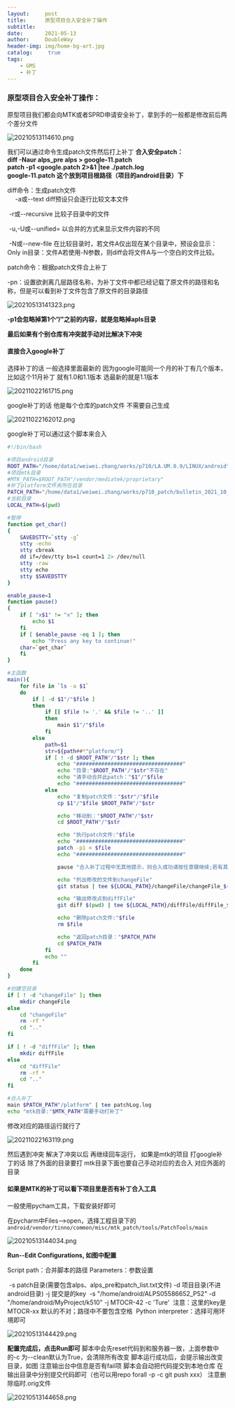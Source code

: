 ```yaml
---
layout:     post
title:      原型项目合入安全补丁操作
subtitle:   
date:       2021-05-13
author:     DoubleWay
header-img: img/home-bg-art.jpg
catalog: 	 true
tags:
    - GMS
    - 补丁
---
```


### 原型项目合入安全补丁操作：

原型项目我们都会向MTK或者SPRD申请安全补丁，拿到手的一般都是修改前后两个差分文件

![20210513114610.png](https://i.loli.net/2021/05/13/bjn72w9ICRylQhZ.png)

我们可以通过命令生成patch文件然后打上补丁
       **合入安全patch：**  
        **diff -Naur alps_pre alps > google-11.patch**  
        **patch -p1 <google.patch 2>&1 |tee ./patch.log**  
        **google-11.patch 这个放到项目根路径（项目的android目录）下**   

diff命令：生成patch文件  
　                  -a或--text diff预设只会逐行比较文本文件

​              -r或--recursive 比较子目录中的文件

​              -u,-U或--unified= 以合并的方式来显示文件内容的不同

​             -N或--new-file 在比较目录时，若文件A仅出现在某个目录中，预设会显示：Only in目录：文件A若使用-N参数，则diff会将文件A与一个空白的文件比较。

patch命令：根据patch文件合上补丁

-pn：设置欲剥离几层路径名称，为补丁文件中都已经记载了原文件的路径和名称，但是可以看到补丁文件包含了原文件的目录路径

![20210513141323.png](https://i.loli.net/2021/05/13/xPrcZMNW1H3RTAi.png)

**-p1会忽略掉第1个”/”之前的内容，就是忽略掉apls目录**

**最后如果有个别仓库有冲突就手动对比解决下冲突**

#### 直接合入google补丁

 选择补丁的话 一般选择里面最新的 因为google可能同一个月的补丁有几个版本，比如这个11月补丁 就有1.0和1.1版本 选最新的就是1.1版本

![20211022161715.png](https://i.loli.net/2021/10/22/OQeB4IGUlSDCzwA.png)

google补丁的话 他是每个仓库的patch文件 不需要自己生成

![20211022162012.png](https://i.loli.net/2021/10/22/IGONTnJu6CQDHVt.png)

 google补丁可以通过这个脚本来合入

```sh
#!/bin/bash

#项目android目录
ROOT_PATH="/home/data1/weiwei.zhang/works/p710/LA.UM.8.9/LINUX/android"
#项目mtk目录
#MTK_PATH=$ROOT_PATH"/vendor/mediatek/proprietary"
#补丁platform文件夹所在目录
PATCH_PATH="/home/data1/weiwei.zhang/works/p710_patch/bulletin_2021_10_preview/patches/android-10.0.0_r1"
#当前目录
LOCAL_PATH=$(pwd)

#暂停
function get_char()
{
    SAVEDSTTY=`stty -g`
    stty -echo
    stty cbreak
    dd if=/dev/tty bs=1 count=1 2> /dev/null
    stty -raw
    stty echo
    stty $SAVEDSTTY
}

enable_pause=1
function pause()
{
    if [ "x$1" != "x" ]; then
        echo $1
    fi
    if [ $enable_pause -eq 1 ]; then
        echo "Press any key to continue!"
    char=`get_char`
    fi
}

#主函数
main(){
    for file in `ls -a $1`
    do
        if [ -d $1"/"$file ]
        then
            if [[ $file != '.' && $file != '..' ]]
            then
                main $1"/"$file
            fi
        else
            path=$1
            str=${path##*"platform/"}
            if [ ! -d $ROOT_PATH"/"$str ]; then
                echo "##################################"
                echo "目录:"$ROOT_PATH"/"$str"不存在"
                echo "请手动合并此patch："$1"/"$file
                echo "##################################"
            else
                echo "复制patch文件："$str"/"$file
                cp $1"/"$file $ROOT_PATH"/"$str

                echo "移动到："$ROOT_PATH"/"$str
                cd $ROOT_PATH"/"$str

                echo "执行patch文件:"$file
                echo "##################################"
                patch -p1 < $file
                echo "##################################"

                pause "合入补丁过程中无其他提示，则合入成功请按任意键继续;若有其他提示，请手动合入验证补丁，完成后再按任意键继续"

                echo "列出修改的文件到changeFile"
                git status | tee ${LOCAL_PATH}/changeFile/changeFile_${file}.txt

                echo "输出修改点到diffFile"
                git diff $(pwd) | tee ${LOCAL_PATH}/diffFile/diffFile_${file}.txt

                echo "删除patch文件:"$file
                rm $file

                echo "返回patch目录："$PATCH_PATH
                cd $PATCH_PATH
            fi
            echo ""
        fi
    done
}

#创建空目录
if [ ! -d "changeFile" ]; then
    mkdir changeFile
else
    cd "changeFile"
    rm -rf *
    cd ".."
fi

if [ ! -d "diffFile" ]; then
    mkdir diffFile
else
    cd "diffFile"
    rm -rf *
    cd ".."
fi

#合入补丁
main $PATCH_PATH"/platform" | tee patchLog.log
echo "mtk目录:"$MTK_PATH"需要手动打补丁"
```

 修改对应的路径运行就行了 

![20211022163119.png](https://i.loli.net/2021/10/22/M2hfaUDkp5vTLO1.png)

 然后遇到冲突 解决了冲突以后 再继续回车运行， 如果是mtk的项目 打google补丁的话 除了外面的目录要打 mtk目录下面也要自己手动对应的去合入 对应外面的目录


#### 如果是MTK的补丁可以看下项目里是否有补丁合入工具

一般使用pycham工具，下载安装好即可

在pycharm中Files-->open，选择工程目录下的`android/vendor/tinno/common/misc/mtk_patch/tools/PatchTools/main`

![20210513144034.png](https://i.loli.net/2021/05/13/RL53N4ZXpmt9YAI.png)

**Run--Edit Configurations, 如图中配置**

 Script path：合并脚本的路径
        Parameters：参数设置

​     -s patch目录(需要包含alps、alps_pre和patch_list.txt文件) -d 项目目录(不进android目录) -j 提交是的key
​     -s "/home/android/ALPS05586652_P52" -d "/home/android/MyProject/k510" -j MTOCR-42  -c  'Ture'
​     注意：这里的key是MTOCR-xx 默认的不对；路径中不要包含空格
​     Python interpreter：选择可用环境即可

 ![20210513144429.png](https://i.loli.net/2021/05/13/wHiVrP5v6kGy3oM.png)

**配置完成后，点击Run即可**
      脚本中会先reset代码到和服务器一致，上面参数中的-c 为--clean默认为True，会清除所有改变 
      脚本运行成功后，会提示输出改变目录，如图
      注意输出台中信息是否有fail项
      脚本会自动把代码提交到本地仓库
      在输出目录中分别提交代码即可（也可以用repo forall -p -c git push xxx）
      注意删除临时.orig文件 

![20210513144658.png](https://i.loli.net/2021/05/13/d4k6DibxFvAp2GS.png)